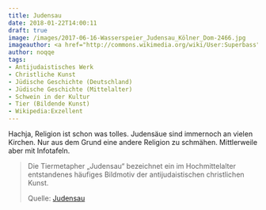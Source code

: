 ```yaml
---
title: Judensau
date: 2018-01-22T14:00:11
draft: true
image: /images/2017-06-16-Wasserspeier_Judensau_Kölner_Dom-2466.jpg
imageauthor: <a href="http://commons.wikimedia.org/wiki/User:Superbass" title="User:Superbass">Superbass</a>
author: noqqe
tags:
- Antijudaistisches Werk
- Christliche Kunst
- Jüdische Geschichte (Deutschland)
- Jüdische Geschichte (Mittelalter)
- Schwein in der Kultur
- Tier (Bildende Kunst)
- Wikipedia:Exzellent
---
```


Hachja, Religion ist schon was tolles. Judensäue sind immernoch an vielen
Kirchen. Nur aus dem Grund eine andere Religion zu schmähen. Mittlerweile aber
mit Infotafeln.

> Die Tiermetapher „Judensau“ bezeichnet ein im Hochmittelalter entstandenes
> häufiges Bildmotiv der antijudaistischen christlichen Kunst.
>
> Quelle: [Judensau](https://de.wikipedia.org/wiki/Judensau)
